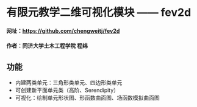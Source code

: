 # 有限元教学二维可视化模块 —— fev2d

#### 网址：https://github.com/chengweitj/fev2d

#### 作者：同济大学土木工程学院 程纬

## 功能
- 内建两类单元：三角形类单元、四边形类单元
- 可创建新平面单元类（高阶、Serendipity）
- 可视化：绘制单元形状图、形函数曲面图、场函数模拟曲面图
